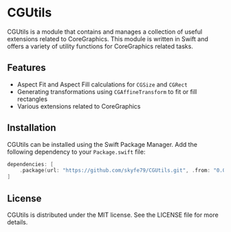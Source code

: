 # CGUtils

CGUtils is a module that contains and manages a collection of useful extensions related to CoreGraphics. This module is written in Swift and offers a variety of utility functions for CoreGraphics related tasks.

## Features

- Aspect Fit and Aspect Fill calculations for `CGSize` and `CGRect`
- Generating transformations using `CGAffineTransform` to fit or fill rectangles
- Various extensions related to CoreGraphics

## Installation

CGUtils can be installed using the Swift Package Manager. Add the following dependency to your `Package.swift` file:

```swift
dependencies: [
    .package(url: "https://github.com/skyfe79/CGUtils.git", .from: "0.0.2")
]
```


## License

CGUtils is distributed under the MIT license. See the LICENSE file for more details.
